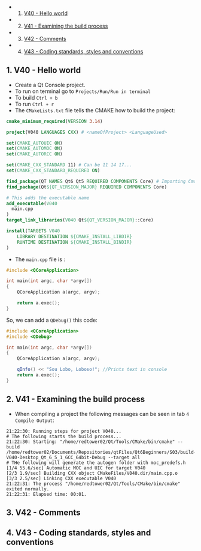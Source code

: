 <!-- vscode-markdown-toc -->
* 1. [V40 - Hello world](#V40-Helloworld)
* 2. [V41 - Examining the build process](#V41-Examiningthebuildprocess)
* 3. [V42 - Comments](#V42-Comments)
* 4. [V43 - Coding standards, styles and conventions](#V43-Codingstandardsstylesandconventions)

<!-- vscode-markdown-toc-config
	numbering=true
	autoSave=true
	/vscode-markdown-toc-config -->
<!-- /vscode-markdown-toc -->


##  1. <a name='V40-Helloworld'></a>V40 - Hello world
- Create a Qt Console project.
- To run on terminal go to `Projects/Run/Run in terminal` 
- To build `Ctrl + b`
- To run `Ctrl + r`
- The `CMakeLists.txt` file tells the CMAKE how to build the project:

``` cmake
cmake_minimum_required(VERSION 3.14)

project(V040 LANGUAGES CXX) # <nameOfProject> <LanguageUsed>

set(CMAKE_AUTOUIC ON)
set(CMAKE_AUTOMOC ON)
set(CMAKE_AUTORCC ON)

set(CMAKE_CXX_STANDARD 11) # Can be 11 14 17...
set(CMAKE_CXX_STANDARD_REQUIRED ON)

find_package(QT NAMES Qt6 Qt5 REQUIRED COMPONENTS Core) # Importing Cmake modules
find_package(Qt${QT_VERSION_MAJOR} REQUIRED COMPONENTS Core)

# This adds the executable name
add_executable(V040
  main.cpp
)
target_link_libraries(V040 Qt${QT_VERSION_MAJOR}::Core)

install(TARGETS V040
    LIBRARY DESTINATION ${CMAKE_INSTALL_LIBDIR}
    RUNTIME DESTINATION ${CMAKE_INSTALL_BINDIR}
)
```
- The `main.cpp` file is :

``` cpp 
#include <QCoreApplication>

int main(int argc, char *argv[])
{
    QCoreApplication a(argc, argv);

    return a.exec();
}
```
So, we can add a `QDebug()` this code:

``` cpp
#include <QCoreApplication>
#include <QDebug>

int main(int argc, char *argv[])
{
    QCoreApplication a(argc, argv);

    qInfo() << "Sou Lobo, Loboso!"; //Prints text in console
    return a.exec();
}
```

##  2. <a name='V41-Examiningthebuildprocess'></a>V41 - Examining the build process
- When compiling a project the following messages can be seen in tab `4 Compile Output`:

```
21:22:30: Running steps for project V040...
# The following starts the build process...
21:22:30: Starting: "/home/redtower02/Qt/Tools/CMake/bin/cmake" --build /home/redtower02/Documents/Repositories/qtFiles/Qt6Beginners/S03/build-V040-Desktop_Qt_6_5_1_GCC_64bit-Debug --target all
# THe following will generate the autogen folder with moc_predefs.h
[1/4 55.6/sec] Automatic MOC and UIC for target V040
[2/3 1.9/sec] Building CXX object CMakeFiles/V040.dir/main.cpp.o
[3/3 2.5/sec] Linking CXX executable V040
21:22:31: The process "/home/redtower02/Qt/Tools/CMake/bin/cmake" exited normally.
21:22:31: Elapsed time: 00:01.
```
##  3. <a name='V42-Comments'></a>V42 - Comments

##  4. <a name='V43-Codingstandardsstylesandconventions'></a>V43 - Coding standards, styles and conventions